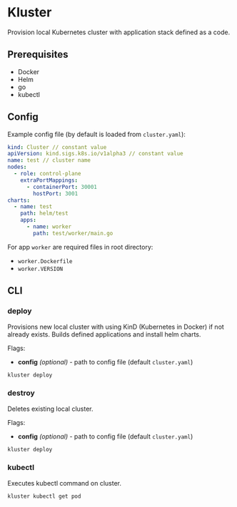 # Kluster

Provision local Kubernetes cluster with application stack defined as a code.

## Prerequisites

- Docker
- Helm
- go
- kubectl

## Config

Example config file (by default is loaded from `cluster.yaml`):

```yaml
kind: Cluster // constant value
apiVersion: kind.sigs.k8s.io/v1alpha3 // constant value
name: test // cluster name
nodes:
  - role: control-plane
    extraPortMappings:
      - containerPort: 30001
        hostPort: 3001
charts:
  - name: test
    path: helm/test
    apps:
      - name: worker
        path: test/worker/main.go
```

For app `worker` are required files in root directory:
- `worker.Dockerfile`
- `worker.VERSION`

## CLI

### deploy

Provisions new local cluster with using KinD (Kubernetes in Docker) if not already exists.
Builds defined applications and install helm charts.

Flags:
- **config** *(optional)* - path to config file (default `cluster.yaml`)

```sh
kluster deploy
```

### destroy

Deletes existing local cluster.

Flags:
- **config** *(optional)* - path to config file (default `cluster.yaml`)

```sh
kluster deploy
```

### kubectl

Executes kubectl command on cluster.

```sh
kluster kubectl get pod
```